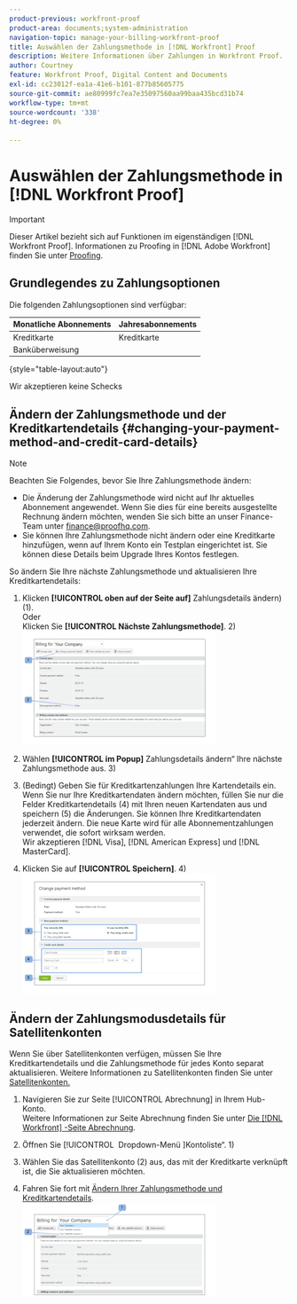 ```yaml
---
product-previous: workfront-proof
product-area: documents;system-administration
navigation-topic: manage-your-billing-workfront-proof
title: Auswählen der Zahlungsmethode in [!DNL Workfront] Proof
description: Weitere Informationen über Zahlungen in Workfront Proof.
author: Courtney
feature: Workfront Proof, Digital Content and Documents
exl-id: cc23012f-ea1a-41e6-b101-877b85605775
source-git-commit: ae80999fc7ea7e35097560aa99baa435bcd31b74
workflow-type: tm+mt
source-wordcount: '338'
ht-degree: 0%

---
```


# Auswählen der Zahlungsmethode in [!DNL Workfront Proof]

>[!IMPORTANT]
>
>Dieser Artikel bezieht sich auf Funktionen im eigenständigen [!DNL Workfront Proof]. Informationen zu Proofing in [!DNL Adobe Workfront] finden Sie unter [Proofing](../../../review-and-approve-work/proofing/proofing.md).

## Grundlegendes zu Zahlungsoptionen

Die folgenden Zahlungsoptionen sind verfügbar:

| **Monatliche Abonnements** | **Jahresabonnements** |
|---|---|
| Kreditkarte | Kreditkarte |
| Banküberweisung |

{style="table-layout:auto"}

Wir akzeptieren keine Schecks

## Ändern der Zahlungsmethode und der Kreditkartendetails {#changing-your-payment-method-and-credit-card-details}

>[!NOTE]
>
>Beachten Sie Folgendes, bevor Sie Ihre Zahlungsmethode ändern:
>
>* Die Änderung der Zahlungsmethode wird nicht auf Ihr aktuelles Abonnement angewendet. Wenn Sie dies für eine bereits ausgestellte Rechnung ändern möchten, wenden Sie sich bitte an unser Finance-Team unter [finance@proofhq.com](mailto:finance@proofhq.com).
>* Sie können Ihre Zahlungsmethode nicht ändern oder eine Kreditkarte hinzufügen, wenn auf Ihrem Konto ein Testplan eingerichtet ist. Sie können diese Details beim Upgrade Ihres Kontos festlegen.
>



So ändern Sie Ihre nächste Zahlungsmethode und aktualisieren Ihre Kreditkartendetails:

1. Klicken **[!UICONTROL oben auf der Seite auf]** Zahlungsdetails ändern) (1).\
   Oder\
   Klicken Sie **[!UICONTROL Nächste Zahlungsmethode]**. 2)\
   ![Payment_and_CC_details1.png](assets/payment-and-cc-details1-350x205.png)

1. Wählen **[!UICONTROL im Popup]** Zahlungsdetails ändern“ Ihre nächste Zahlungsmethode aus. 3)
1. (Bedingt) Geben Sie für Kreditkartenzahlungen Ihre Kartendetails ein.\
   Wenn Sie nur Ihre Kreditkartendaten ändern möchten, füllen Sie nur die Felder Kreditkartendetails (4) mit Ihren neuen Kartendaten aus und speichern (5) die Änderungen. Sie können Ihre Kreditkartendaten jederzeit ändern. Die neue Karte wird für alle Abonnementzahlungen verwendet, die sofort wirksam werden.\
   Wir akzeptieren [!DNL Visa], [!DNL American Express] und [!DNL MasterCard].

1. Klicken Sie auf **[!UICONTROL Speichern]**. 4)\
   ![Payment_and_CC_details.png](assets/payment-and-cc-details-350x217.png)

## Ändern der Zahlungsmodusdetails für Satellitenkonten

Wenn Sie über Satellitenkonten verfügen, müssen Sie Ihre Kreditkartendetails und die Zahlungsmethode für jedes Konto separat aktualisieren. Weitere Informationen zu Satellitenkonten finden Sie unter [Satellitenkonten.](https://support.workfront.com/hc/en-us/sections/115000921108-Satellite-accounts)

1. Navigieren Sie zur Seite [!UICONTROL Abrechnung] in Ihrem Hub-Konto.\
   Weitere Informationen zur Seite Abrechnung finden Sie unter [Die  [!DNL Workfront] -Seite Abrechnung](../../../workfront-proof/wp-billingsettings/manage-your-billing/wp-billing-page.md).

1. Öffnen Sie [!UICONTROL &#x200B; Dropdown-Menü &#x200B;]Kontoliste“. 1)
1. Wählen Sie das Satellitenkonto (2) aus, das mit der Kreditkarte verknüpft ist, die Sie aktualisieren möchten.
1. Fahren Sie fort mit [Ändern Ihrer Zahlungsmethode und Kreditkartendetails](#changing-your-payment-method-and-credit-card-details).\
   ![satellite_account_billing_page.png](assets/satellite-account-billing-page-350x167.png)
